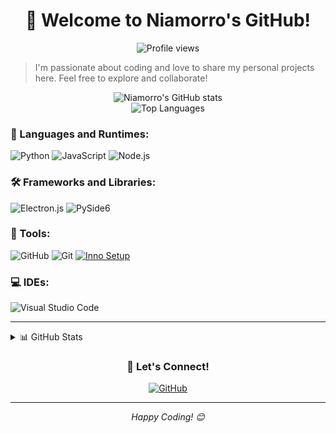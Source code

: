 <h1 align="center">👋 Welcome to Niamorro's GitHub!</h1>

<p align="center">
  <img src="https://komarev.com/ghpvc/?username=Niamorro&color=blue&style=flat-square&label=Profile+Views" alt="Profile views">
</p>

> I'm passionate about coding and love to share my personal projects here. Feel free to explore and collaborate!

<div align="center">
  <img src="https://github-readme-stats.vercel.app/api?username=Niamorro&show_icons=true&theme=radical" alt="Niamorro's GitHub stats">
</div>

<div align="center">
  <img src="https://github-readme-stats.vercel.app/api/top-langs/?username=Niamorro&hide=javascript,html&theme=dark&langs_count=6&layout=compact" alt="Top Languages">
</div>

### 🚀 Languages and Runtimes:
![Python](https://img.shields.io/badge/python-3670A0?style=for-the-badge&logo=python&logoColor=ffdd54)
![JavaScript](https://img.shields.io/badge/-JavaScript-090909?style=for-the-badge&logo=JavaScript&logoColor=E9D54D)
![Node.js](https://img.shields.io/badge/node.js-6DA55F?style=for-the-badge&logo=node.js&logoColor=white)

### 🛠 Frameworks and Libraries:
![Electron.js](https://img.shields.io/badge/Electron-191970?style=for-the-badge&logo=Electron&logoColor=white)
![PySide6](https://img.shields.io/badge/PySide6-41CD52?style=for-the-badge&logo=Qt&logoColor=white)

### 🔧 Tools:
![GitHub](https://img.shields.io/badge/github-%23121011.svg?style=for-the-badge&logo=github&logoColor=white)
![Git](https://img.shields.io/badge/git-%23F05033.svg?style=for-the-badge&logo=git&logoColor=white)
[![Inno Setup](https://img.shields.io/badge/-Inno%20Setup-76A9A4?style=for-the-badge&logo=inno-setup)](https://jrsoftware.org/isinfo.php)

### 💻 IDEs:
![Visual Studio Code](https://img.shields.io/badge/Visual%20Studio%20Code-0078d7.svg?style=for-the-badge&logo=visual-studio-code&logoColor=white)

---

<details>
  <summary>📊 GitHub Stats</summary>
  <br>
  <img src="https://github-readme-streak-stats.herokuapp.com/?user=Niamorro&theme=dark" alt="GitHub Streak">
</details>

<div align="center">

### 🤝 Let's Connect!

[![GitHub](https://img.shields.io/badge/github-%23121011.svg?style=for-the-badge&logo=github&logoColor=white)](https://github.com/Niamorro)

</div>

---

<div align="center">
  <i>Happy Coding! 😊</i>
</div>

